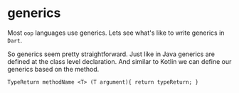 # generics

Most `oop` languages use generics. Lets see what's like to write generics in `Dart`.

So generics seem pretty straightforward. Just like in Java generics are defined at the class level declaration.
And similar to Kotlin we can define our generics based on the method.

`TypeReturn methodName <T> (T argument){ return typeReturn; }`